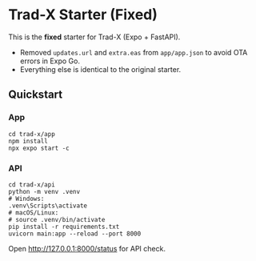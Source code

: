 # Trad-X Starter (Fixed)

This is the **fixed** starter for Trad-X (Expo + FastAPI).  
- Removed `updates.url` and `extra.eas` from `app/app.json` to avoid OTA errors in Expo Go.
- Everything else is identical to the original starter.

## Quickstart
### App
```
cd trad-x/app
npm install
npx expo start -c
```

### API
```
cd trad-x/api
python -m venv .venv
# Windows:
.venv\Scripts\activate
# macOS/Linux:
# source .venv/bin/activate
pip install -r requirements.txt
uvicorn main:app --reload --port 8000
```

Open http://127.0.0.1:8000/status for API check.